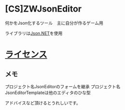 # [CS]ZWJsonEditor

何かをJson化するツール　主に自分が作るゲーム用

ライブラリは[Json.NET](http://www.newtonsoft.com/json)を使用

# [ライセンス](https://github.com/EleBrain/-CS-ZWJsonEditor/blob/master/LICENSE)

## メモ

プロジェクト名JsonEditorのフォームを継承
プロジェクト名JsonEditorTemplateは他のエディタのひな型

アドバイスなど頂けるとうれしいです。
